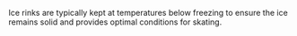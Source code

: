 Ice rinks are typically kept at temperatures below freezing to ensure the ice remains solid and provides optimal conditions for skating.
